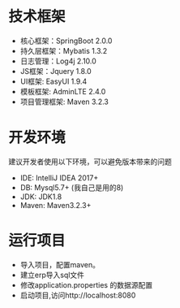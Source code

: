 # 技术框架
* 核心框架：SpringBoot 2.0.0
* 持久层框架：Mybatis 1.3.2
* 日志管理：Log4j 2.10.0
* JS框架：Jquery 1.8.0
* UI框架: EasyUI 1.9.4
* 模板框架: AdminLTE 2.4.0
* 项目管理框架: Maven 3.2.3

# 开发环境
建议开发者使用以下环境，可以避免版本带来的问题
* IDE: IntelliJ IDEA 2017+
* DB: Mysql5.7+  (我自己是用的8)
* JDK: JDK1.8
* Maven: Maven3.2.3+

# 运行项目
- 导入项目，配置maven。
- 建立erp导入sql文件
- 修改application.properties 的数据源配置
- 启动项目,访问http://localhost:8080